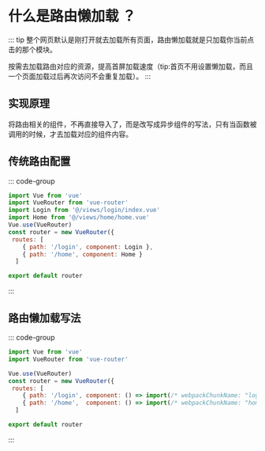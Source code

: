 # 什么是路由懒加载 ？

<article-info/>

::: tip
整个网页默认是刚打开就去加载所有页面，路由懒加载就是只加载你当前点击的那个模块。

按需去加载路由对应的资源，提高首屏加载速度（tip:首页不用设置懒加载，而且一个页面加载过后再次访问不会重复加载）。
:::

## 实现原理

将路由相关的组件，不再直接导入了，而是改写成异步组件的写法，只有当函数被调用的时候，才去加载对应的组件内容。

## 传统路由配置

::: code-group

```jsx
import Vue from 'vue'
import VueRouter from 'vue-router'
import Login from '@/views/login/index.vue'
import Home from '@/views/home/home.vue'
Vue.use(VueRouter)
const router = new VueRouter({
 routes: [
    { path: '/login', component: Login },
    { path: '/home', component: Home }
  ]

export default router
```

:::

## 路由懒加载写法

::: code-group

```jsx
import Vue from 'vue'
import VueRouter from 'vue-router'

Vue.use(VueRouter)
const router = new VueRouter({
 routes: [
    { path: '/login', component: () => import(/* webpackChunkName: "login" */ '@/views/login/index.vue') },
    { path: '/home',  component: () => import(/* webpackChunkName: "home" */'@/views/home/home.vue') }
  ]

export default router
```

:::
